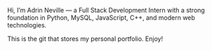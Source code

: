 Hi, I’m Adrin Neville — a Full Stack Development Intern with a strong foundation in Python, MySQL, JavaScript, C++, and modern web technologies.

This is the git that stores my personal portfolio. Enjoy!
